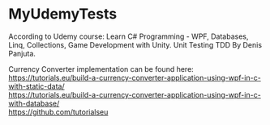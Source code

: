 # MyUdemyTests

According to Udemy course:
Learn C# Programming - WPF, Databases, Linq, Collections, Game Development with Unity. Unit Testing TDD
By Denis Panjuta.

Currency Converter implementation can be found here:  
https://tutorials.eu/build-a-currency-converter-application-using-wpf-in-c-with-static-data/  
https://tutorials.eu/build-a-currency-converter-application-using-wpf-in-c-with-database/  
https://github.com/tutorialseu  
